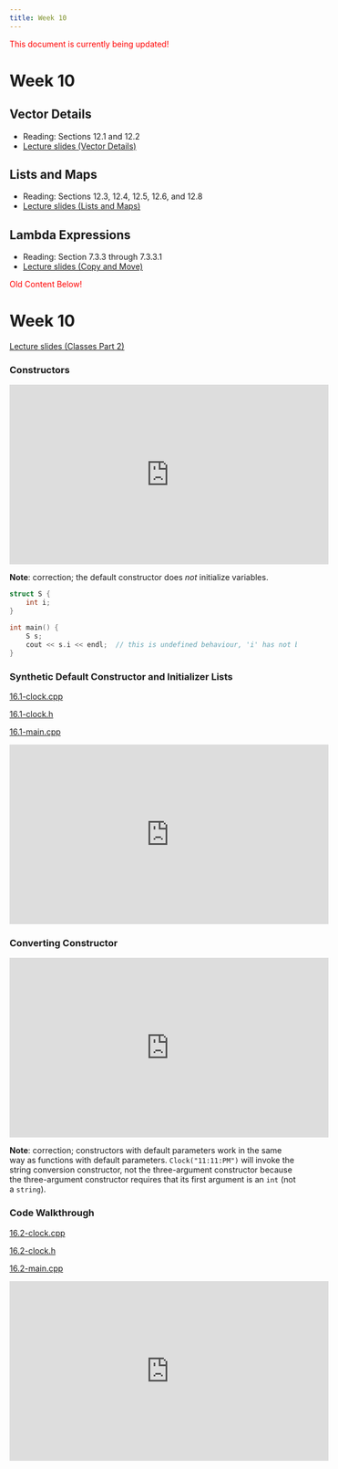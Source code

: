 ```yaml
---
title: Week 10
---
```


<span style="color:red">This document is currently being updated!</span>


# Week 10

<!-- * [Week 02 Sample Exam Questions](week01/Week01_Sample_Questions.pdf)
* [Week 02 Sample Exam Key](week01/Week01_Sample_Key.pdf) -->

## Vector Details
* Reading: Sections 12.1 and 12.2
* [Lecture slides (Vector Details)]()

<div align="center">

</div>

## Lists and Maps
* Reading: Sections 12.3, 12.4, 12.5, 12.6, and 12.8
* [Lecture slides (Lists and Maps)]()

<div align="center">

</div>


## Lambda Expressions
* Reading: Section 7.3.3 through 7.3.3.1
* [Lecture slides (Copy and Move)]()

<div align="center">

</div>



<span style="color:red">Old Content Below!</span>

# Week 10

[Lecture slides (Classes Part 2)](https://docs.google.com/presentation/d/1PfZqsP_MKAbGhYNzW_awN_9YSy7i7ZO-D_Za3e3FbNE/edit?usp=sharing)

### Constructors

<div align="center">
<iframe width="560" height="315" src="https://www.youtube.com/embed/SbW_2g6DH20" frameborder="0" allow="accelerometer; autoplay; clipboard-write; encrypted-media; gyroscope; picture-in-picture" allowfullscreen></iframe>
</div>

**Note**: correction; the default constructor does *not* initialize variables.

```c++
struct S {
    int i;
}

int main() {
    S s;
    cout << s.i << endl;  // this is undefined behaviour, 'i' has not been initialized
}
```

### Synthetic Default Constructor and Initializer Lists

[16.1-clock.cpp](week10/16.1-clock.cpp)

[16.1-clock.h](week10/16.1-clock.h)

[16.1-main.cpp](week10/16.1-main.cpp)

<div align="center">
<iframe width="560" height="315" src="https://www.youtube.com/embed/4PFaSl2tLhY" frameborder="0" allow="accelerometer; autoplay; clipboard-write; encrypted-media; gyroscope; picture-in-picture" allowfullscreen></iframe>
</div>

### Converting Constructor

<div align="center">
<iframe width="560" height="315" src="https://www.youtube.com/embed/sJ6u9XP9Y_4" frameborder="0" allow="accelerometer; autoplay; clipboard-write; encrypted-media; gyroscope; picture-in-picture" allowfullscreen></iframe>
</div>

**Note**: correction; constructors with default parameters work in the same way as functions with default parameters. `Clock("11:11:PM")` will invoke the string conversion constructor, not the three-argument constructor because the three-argument constructor requires that its first argument is an `int` (not a `string`).

### Code Walkthrough

[16.2-clock.cpp](week10/16.2-clock.cpp)

[16.2-clock.h](week10/16.2-clock.h)

[16.2-main.cpp](week10/16.2-main.cpp)

<div align="center">
<iframe width="560" height="315" src="https://www.youtube.com/embed/lnT8fZXtdAQ" frameborder="0" allow="accelerometer; autoplay; clipboard-write; encrypted-media; gyroscope; picture-in-picture" allowfullscreen></iframe>
</div>
